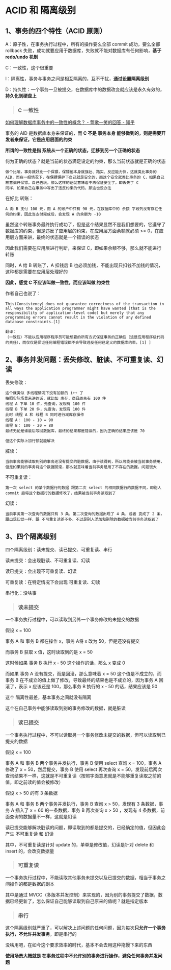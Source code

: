 # ACID 和 隔离级别



## 1、事务的四个特性（ACID 原则）

A：原子性，在事务执行过程中，所有的操作要么全部 commit 成功，要么全部 rollback 失败，成功就要应用于数据库，失败就不能对数据库有任何影响，**基于 redo/undo 机制**

C：一致性，这个很重要

I：隔离性，事务与事务之间是相互隔离的，互不干扰，**通过设置隔离级别**

D：持久性：一个事务一旦被提交，在数据库中的数据改变就应该是永久有效的，**持久化到硬盘上**



> ### C 一致性

[如何理解数据库事务中的一致性的概念？ - 莺歌一笑的回答 - 知乎](https://www.zhihu.com/question/31346392/answer/362597203)

事务的 AID 是数据库本身来保证的，而 **C  不是 事务本身 能够做到的，则是需要开发者来保证，它是应用层面的约束**

**所谓的一致性是指 系统从一个正确的状态，迁移到另一个正确的状态**

何为正确的状态？就是当前的状态满足设定的约束，那么当前状态就是正确的状态

```
做个比喻，事务就好比一个保镖，保镖他本身就强壮、踏实、反应能力快，这就类比事务的 AID，而在一般情况下，在保镖保护下自己就是安全的，而这个安全就类比事务的 C，如果自己故意骗开保镖，自己去玩，那么这样的话就意味着不再保证安全了，即丢失了 C
同样，如果自己在事务中写出了违反约束的代码，那这也没办法
```



在好比 转账：

```
A 向 B 支付 100 元，而 A 的账户中只有 90 元，在数据库中的 余额 字段列没有存在任何的约束，因此当支付完成后，会发现 A 的余额为 -10
```

虽然这个转账事务最终执行成功了，但是这个结果显然不是我们想要的，它遵守了数据库的约束，但是违反了应用层的约束，在应用层方面余额就必须 >= 0，在应用层方面来讲，最终的状态就是一个错误的状态

因此我们需要在应用层进行判断，来保证 C，即如果余额不够，那么就不能进行转账

同时，A 给 B 转账了，A 扣钱后 B 也必须加钱，不能出现只扣钱不加钱的情况，这种都是需要在应用层处理好的



**因此，感觉 C 不应该叫做一致性，而应该叫做 约束性**

作者自己也说了：

```
This(Consistency）does not guarantee correctness of the transaction in all ways the application programmer might have wanted (that is the responsibility of application-level code) but merely that any programming errors cannot result in the violation of any defined database constraints.[1]

翻译：
（一致性）不能以应用程序程序员可能想要的所有方式保证事务的正确性（这是应用程序级代码的责任），而仅仅是保证任何编程错误都不会导致违反任何已定义的数据库约束。[1] ]
```





## 2、事务并发问题：丢失修改、脏读、不可重复读、幻读

丢失修改：

```
这个就类似 多线程情况下没有加锁的 i++ 了
按照实际场景来讲的话，就比如 库存，商品原先有 100 件
线程 A 下单 10 件，先查询，发现有 100 件
线程 B 下单 20 件，先查询，发现有 100 件
此时 线程 A 和 线程 B 同时进行减库存操作
线程 A： 100 - 10 = 90
线程 B： 100 - 20 = 80
最终无论是谁最后写回数据库，最终的结果都是错误的，因为正确的结果应该是 70

但这个实际上加行锁就能解决
```

脏读：

```
当前事务能够读取到别的事务还没有提交的脏数据，由于读得到，所以可能会被当前事务使用，但是如果别的事务将这个数据回滚，那么就意味着当前事务是用了不存在的数据，问题很大
```

不可重复读：

```
第一次 select 的某个数据行的数据 跟第二次 select 的相同数据行的数据不同，即别人 commit 后将这个数据行的数据修改了，结果被当前事务读取到了
```

幻读：

```
当前事务第一次查询的数据只有 3 条，第二次查询的数据出现了 4 条，或者 变成了 2 条，跟出现幻觉一样，跟 不可重复读差不多，不过是别人添加和删除的数据被当前事务读取到了
```





## 3、四个隔离级别

四个隔离级别：读未提交、读已提交、可重复读、串行

 

读未提交：会出现脏读、不可重复读、幻读

读已提交：会出现不可重复读、幻读

可重复读：在特定情况下会出现 可重复读、幻读

串行化：没啥事



> ### 读未提交

一个事务执行过程中，可以读取到另外一个事务修改的未提交的数据



假设 x = 100

事务 A 和 事务 B 都在操作 x，事务 A将 x 改为 50，但是还没有提交

而事务 B 获取 x 值，这时读取到的是 x = 50

这时候如果 事务 B 执行 x - 50 这个操作的话，那么 x 变成 0

而如果 事务 A 没有提交，而是回滚，那么意味着 x = 50 这个值是不成立的，而事务 B 在不成立的值上做了修改，导致最终的结果也是不成立的，因为事务 A 回滚了，表示 x 应该还是 100，那么事务 B 执行的 x - 50 的话，结果应该是 50

这个 隔离性最差，基本事务之间就没有隔离



这个在自己事务中能够读取到别的事务修改的数据，就是脏读



> ### 读已提交

一个事务执行过程中，不可以读取另一个事务修改未提交的数据，但可以读取到已提交的数据



假设 x = 100

事务 A 和 事务 B 两个事务并发执行，事务 B 使用 select 查询 x = 100，事务 A 修改了 x = 50，然后提交，事务 B 使用 select 再次查询 x = 50，发现前后两次查询结果不一样，这就是不可重复读（按照字面意思就是不能够重复读取之前的值，即之前读的值会被修改）



假设 x > 50 的有 3 条数据

事务 A 和 事务 B 两个事务并发执行，事务 B 查询 x > 50，发现有 3 条数据，事务 A 插入了 x = 60 的一条数据，事务 B 再次查询 x > 50 ，发现有 4 条数据，前面查询的数据量不一样，这就是幻读



读已提交能够解决脏读的问题，即读取到的都是提交的，已经确定的值，但因此会产生 不可重复读 和 幻读

其中，不可重复读是针对 update 的，单单是修改值，幻读是针对 delete 和 insert 的，会改变数据量



> ### 可重复读

一个事务执行过程中，不能读取其他事务未提交以及已提交的数据，相当于事务之间操作的都是数据的副本



其中是通过 MVCC（多版本并发控制）来实现的，因为别的事务提交了数据，数据已经更新了，怎么保证自己能够读取到自己原来的值呢？就是指定版本



> ### 串行

这个隔离级别就严重了，可以解决上述问题的任何问题，因为每次**只允许一个事务执行，不允许并发事务**，即是串行的

没啥用吧，在如今这个要求效率的时代，基本不会去用这种拖慢下来的东西

**使用场景大概就是 在事务过程中不允许别的事务进行操作，避免任何事务并发问题**